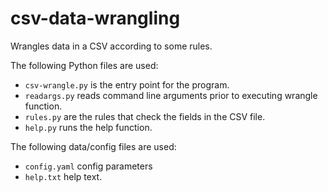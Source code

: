 # csv-data-wrangling
Wrangles data in a CSV according to some rules.

The following Python files are used: 
- `csv-wrangle.py` is the entry point for the program.
- `readargs.py` reads command line arguments prior to executing wrangle function.
- `rules.py` are the rules that check the fields in the CSV file.
- `help.py` runs the help function.

The following data/config files are used:
- `config.yaml` config parameters
- `help.txt` help text.